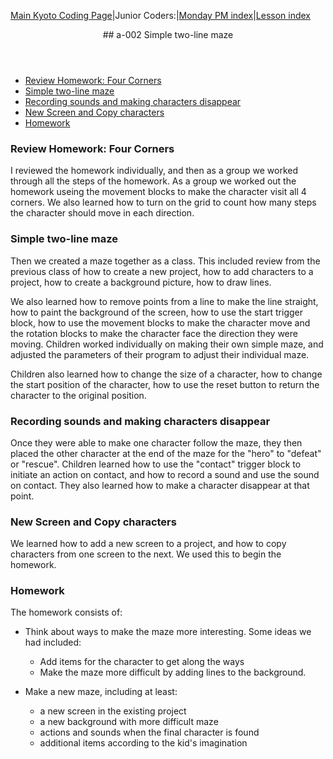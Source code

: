 [Main Kyoto Coding Page](../../index.html)|Junior Coders:|[Monday PM index](../monday_pm/index.html)|[Lesson index](../lessons/index.html)

<header>## a-002 Simple two-line maze</header>




* [Review Homework: Four Corners](#review-homework-four-corners)
* [Simple two-line maze](#simple-two-line-maze)
* [Recording sounds and making characters disappear](#recording-sounds-and-making-characters-disappear)
* [New Screen and Copy characters](#new-screen-and-copy-characters)
* [Homework](#homework)

### Review Homework: Four Corners

I reviewed the homework individually, and then as a group we worked through all the steps of the homework. As a group we worked out the homework useing the movement blocks to make the character visit all 4 corners. We also learned how to turn on the grid to count how many steps the character should move in each direction.


### Simple two-line maze

Then we created a maze together as a class. This included review from the previous class of how to create a new project, how to add characters to a project, how to create a background picture, how to draw lines.

We also learned how to remove points from a line to make the line straight, how to paint the background of the screen, how to use the start trigger block, how to use the movement blocks to make the character move and the rotation blocks to make the character face the direction they were moving. Children worked individually on making their own simple maze, and adjusted the parameters of their program to adjust their individual maze.

Children also learned how to change the size of a character, how to change the start position of the character, how to use the reset button to return the character to the original position.


### Recording sounds and making characters disappear

Once they were able to make one character follow the maze, they then placed the other character at the end of the maze for the "hero" to "defeat" or "rescue". Children learned how to use the "contact" trigger block to initiate an action on contact, and how to record a sound and use the sound on contact. They also learned how to make a character disappear at that point.


### New Screen and Copy characters

We learned how to add a new screen to a project, and how to copy characters from one screen to the next. We used this to begin the homework.


### Homework

The homework consists of:

* Think about ways to make the maze more interesting. Some ideas we had included:

  * Add items for the character to get along the ways
  * Make the maze more difficult by adding lines to the background.

  
* Make a new maze, including at least:
  * a new screen in the existing project
  * a new background with more difficult maze
  * actions and sounds when the final character is found
  * additional items according to the kid's imagination
